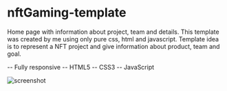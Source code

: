 # nftGaming-template
Home page with information about project, team and details.
This template was created by me using only pure css, html and javascript. 
Template idea is to represent a NFT project and give information about product, team and goal.

 -- Fully responsive
 -- HTML5
 -- CSS3 
 -- JavaScript
 
 ![screenshot](https://i.ibb.co/xCT5cpH/NFT-gaming.png)



